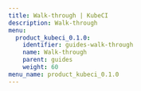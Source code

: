 ```yaml
---
title: Walk-through | KubeCI
description: Walk-through
menu:
  product_kubeci_0.1.0:
    identifier: guides-walk-through
    name: Walk-through
    parent: guides
    weight: 60
menu_name: product_kubeci_0.1.0
---
```

